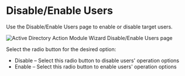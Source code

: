 # Disable/Enable Users

Use the Disable/Enable Users page to enable or disable target users.

![Active Directory Action Module Wizard Disable/Enable Users page](/img/versioned_docs/accessanalyzer_11.6/accessanalyzer/admin/action/activedirectory/operations/disableenableusers.webp)

Select the radio button for the desired option:

- Disable – Select this radio button to disable users' operation options
- Enable – Select this radio button to enable users' operation options
